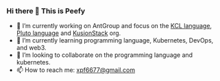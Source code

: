 ### Hi there 👋 This is Peefy

- 🔭 I’m currently working on AntGroup and focus on the [KCL language](https://github.com/kcl-lang/kcl), [Pluto language](https://github.com/pluto-lang/pluto) and [KusionStack](https://github.com/KusionStack) org.
- 🌱 I’m currently learning programming language, Kubernetes, DevOps, and web3.
- 👯 I’m looking to collaborate on the programming language and kubernetes.
- 📫 How to reach me: xpf6677@gmail.com

<!--
**Peefy/Peefy** is a ✨ _special_ ✨ repository because its `README.md` (this file) appears on your GitHub profile.

Here are some ideas to get you started:

- 🔭 I’m currently working on ...
- 🌱 I’m currently learning ...
- 👯 I’m looking to collaborate on ...
- 🤔 I’m looking for help with ...
- 💬 Ask me about ...
- 📫 How to reach me: ...
- 😄 Pronouns: ...
- ⚡ Fun fact: ...
-->
